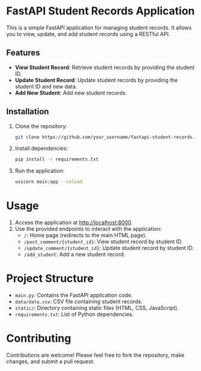 # FastAPI Student Records Application

This is a simple FastAPI application for managing student records. It allows you to view, update, and add student records using a RESTful API.

## Features

- **View Student Record**: Retrieve student records by providing the student ID.
- **Update Student Record**: Update student records by providing the student ID and new data.
- **Add New Student**: Add new student records.

## Installation

1. Clone the repository:

   ```bash
   git clone https://github.com/your_username/fastapi-student-records.git
2. Install dependencies:
   
   ```bash
   pip install -r requirements.txt
3. Run the application:
   ```bash
   uvicorn main:app --reload

# Usage

1. Access the application at [http://localhost:8000](http://localhost:8000).
2. Use the provided endpoints to interact with the application:
   - `/`: Home page (redirects to the main HTML page).
   - `/post_comment/{student_id}`: View student record by student ID.
   - `/update_comment/{student_id}`: Update student record by student ID.
   - `/add_student`: Add a new student record.

# Project Structure

- `main.py`: Contains the FastAPI application code.
- `data/data.csv`: CSV file containing student records.
- `static/`: Directory containing static files (HTML, CSS, JavaScript).
- `requirements.txt`: List of Python dependencies.

# Contributing

Contributions are welcome! Please feel free to fork the repository, make changes, and submit a pull request.
